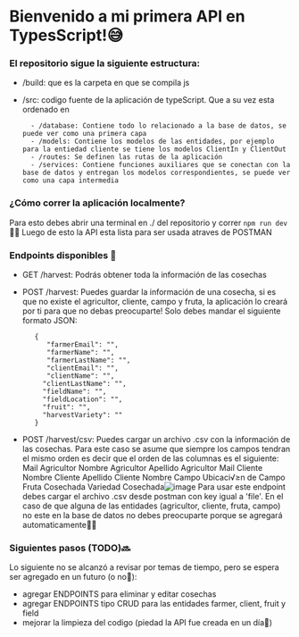 # Bienvenido a mi primera API en TypesScript!😅

### El repositorio sigue la siguiente estructura:
- /build: que es la carpeta en que se compila js
- /src: codigo fuente de la aplicación de typeScript. Que a su vez esta ordenado en
  
        - /database: Contiene todo lo relacionado a la base de datos, se puede ver como una primera capa
        - /models: Contiene los modelos de las entidades, por ejemplo para la entiedad cliente se tiene los modelos ClientIn y ClientOut
        - /routes: Se definen las rutas de la aplicación
        - /services: Contiene funciones auxiliares que se conectan con la base de datos y entregan los modelos correspondientes, se puede ver como una capa intermedia


### ¿Cómo correr la aplicación localmente? 
Para esto debes abrir una terminal en ./ del repositorio y correr `npm run dev` 🏃‍♀️ Luego de esto la API esta lista para ser usada atraves de POSTMAN

### Endpoints disponibles 👀
- GET /harvest: Podrás obtener toda la información de las cosechas
- POST /harvest: Puedes guardar la información de una cosecha, si es que no existe el agricultor, cliente, campo y fruta, la aplicación lo creará por ti para que no debas preocuparte! Solo debes mandar el siguiente formato JSON:
  
         {
            "farmerEmail": "",
            "farmerName": "",
            "farmerLastName": "",
            "clientEmail": "",
            "clientName": "",
           "clientLastName": "",
           "fieldName": "",
           "fieldLocation": "",
           "fruit": "",
           "harvestVariety": ""
         }
- POST /harvest/csv: Puedes cargar un archivo .csv con la información de las cosechas. Para este caso se asume que siempre los campos tendran el mismo orden es decir que el orden de las columnas es el siguiente:
    Mail Agricultor	Nombre Agricultor	Apellido Agricultor	Mail Cliente	Nombre Cliente	Apellido Cliente	Nombre Campo	Ubicaci√≥n de Campo	Fruta Cosechada	Variedad Cosechada![image](https://github.com/josefaespnza/backend-task/assets/42595117/61ea4549-9fb0-4488-9314-36807de9ea9a)
    Para usar este endpoint debes cargar el archivo .csv desde postman con key igual a 'file'. En el caso de que alguna de las entidades (agricultor, cliente, fruta, campo) no este en la base de datos no debes preocuparte porque se agregará automaticamente👏🏻

### Siguientes pasos (TODO)🔜
Lo siguiente no se alcanzó a revisar por temas de tiempo, pero se espera ser agregado en un futuro (o no🤫):
- agregar ENDPOINTS para eliminar y editar cosechas
- agregar ENDPOINTS tipo CRUD para las entidades farmer, client, fruit y field
- mejorar la limpieza del codigo (piedad la API fue creada en un día🥺)


